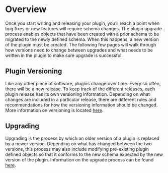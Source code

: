 # Overview

Once you start writing and releasing your plugin, you’ll reach a point when bug fixes or new features will require schema changes. The plugin upgrade process enables objects that have been created with a prior schema to be migrated to the newly defined schema. When this happens, a new version of the plugin must be created. The following few pages will walk through how versions need to change between upgrades and what needs to be written in the plugin to make sure upgrade is successful.

## Plugin Versioning

Like any other piece of software, plugins change over time. Every so often, there will be a new release. To keep track of the different releases, each plugin release has its own versioning information. Depending on what changes are included in a particular release, there are different rules and recommendations for how the versioning information should be changed. More information on versioning is located [here](Versioning.md).

## Upgrading

Upgrading is the process by which an older version of a plugin is replaced by a newer version. Depending on what has changed between the two versions, this process may also include modifying pre-existing plugin defined objects so that it conforms to the new schema expected by the new version of the plugin. Information on the upgrade process can be found [here](Upgrading.md).
